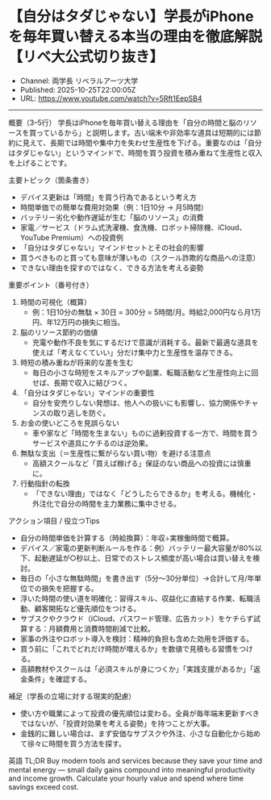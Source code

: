 # 【自分はタダじゃない】学長がiPhoneを毎年買い替える本当の理由を徹底解説【リベ大公式切り抜き】

- Channel: 両学長 リベラルアーツ大学
- Published: 2025-10-25T22:00:05Z
- URL: https://www.youtube.com/watch?v=5Rft1EepSB4

---

概要（3–5行）
学長はiPhoneを毎年買い替える理由を「自分の時間と脳のリソースを買っているから」と説明します。古い端末や非効率な道具は短期的には節約に見えて、長期では時間や集中力を失わせ生産性を下げる。重要なのは「自分はタダじゃない」というマインドで、時間を買う投資を積み重ねて生産性と収入を上げることです。

主要トピック（箇条書き）
- デバイス更新は「時間」を買う行為であるという考え方
- 時間単価での簡単な費用対効果（例：1日10分 → 月5時間）
- バッテリー劣化や動作遅延が生む「脳のリソース」の消費
- 家電／サービス（ドラム式洗濯機、食洗機、ロボット掃除機、iCloud、YouTube Premium）への投資例
- 「自分はタダじゃない」マインドセットとその社会的影響
- 買うべきものと買っても意味が薄いもの（スクール詐欺的な商品への注意）
- できない理由を探すのではなく、できる方法を考える姿勢

重要ポイント（番号付き）
1. 時間の可視化（概算）  
   - 例：1日10分の無駄 × 30日 = 300分 = 5時間/月。時給2,000円なら月1万円、年12万円の損失に相当。  
2. 脳のリソース節約の価値  
   - 充電や動作不良を気にするだけで意識が消耗する。最新で最適な道具を使えば「考えなくていい」分だけ集中力と生産性を温存できる。  
3. 時短の積み重ねが将来的な差を生む  
   - 毎日の小さな時短をスキルアップや副業、転職活動など生産性向上に回せば、長期で収入に結びつく。  
4. 「自分はタダじゃない」マインドの重要性  
   - 自分を安売りしない発想は、他人への扱いにも影響し、協力関係やチャンスの取り逃しを防ぐ。  
5. お金の使いどころを見誤らない  
   - 車や家など「時間を生まない」ものに過剰投資する一方で、時間を買うサービスや道具にケチるのは逆効果。  
6. 無駄な支出（＝生産性に繋がらない買い物）を避ける注意点  
   - 高額スクールなど「買えば稼げる」保証のない商品への投資には慎重に。  
7. 行動指針の転換  
   - 「できない理由」ではなく「どうしたらできるか」を考える。機械化・外注化で自分の時間を主力業務に集中させる。

アクション項目 / 役立つTips
- 自分の時間単価を計算する（時給換算）：年収÷実稼働時間で概算。  
- デバイス／家電の更新判断ルールを作る：例）バッテリー最大容量が80%以下、起動遅延が○秒以上、日常でのストレス頻度が高い場合は買い替えを検討。  
- 毎日の「小さな無駄時間」を書き出す（5分～30分単位）→合計して月/年単位での損失を把握する。  
- 浮いた時間の使い道を明確化：習得スキル、収益化に直結する作業、転職活動、顧客開拓など優先順位をつける。  
- サブスクやクラウド（iCloud、パスワード管理、広告カット）をケチらず試算する：月額費用と消費時間削減で比較。  
- 家事の外注やロボット導入を検討：精神的負担も含めた効用を評価する。  
- 買う前に「これでどれだけ時間が増えるか」を数値で見積もる習慣をつける。  
- 高額教材やスクールは「必須スキルが身につくか」「実践支援があるか」「返金条件」を確認する。

補足（学長の立場に対する現実的配慮）
- 使い方や職業によって投資の優先順位は変わる。全員が毎年端末更新すべきではないが、「投資対効果を考える姿勢」を持つことが大事。  
- 金銭的に難しい場合は、まず安価なサブスクや外注、小さな自動化から始めて徐々に時間を買う方法を探す。

英語 TL;DR
Buy modern tools and services because they save your time and mental energy — small daily gains compound into meaningful productivity and income growth. Calculate your hourly value and spend where time savings exceed cost.
